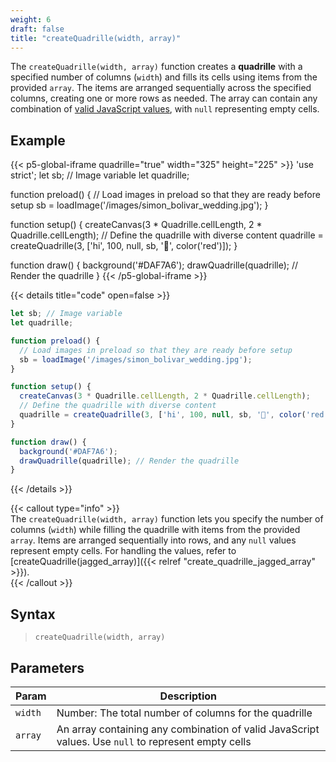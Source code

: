 ```yaml
---
weight: 6  
draft: false  
title: "createQuadrille(width, array)"  
---
```


The `createQuadrille(width, array)` function creates a **quadrille** with a specified number of columns (`width`) and fills its cells using items from the provided `array`. The items are arranged sequentially across the specified columns, creating one or more rows as needed. The array can contain any combination of [valid JavaScript values](https://www.w3schools.com/js/js_datatypes.asp), with `null` representing empty cells.

## Example

{{< p5-global-iframe quadrille="true" width="325" height="225" >}}
'use strict';
let sb; // Image variable
let quadrille;

function preload() {
  // Load images in preload so that they are ready before setup
  sb = loadImage('/images/simon_bolivar_wedding.jpg');
}

function setup() {
  createCanvas(3 * Quadrille.cellLength, 2 * Quadrille.cellLength);
  // Define the quadrille with diverse content
  quadrille = createQuadrille(3, ['hi', 100, null, sb, '🦜', color('red')]);
}

function draw() {
  background('#DAF7A6');
  drawQuadrille(quadrille); // Render the quadrille
}
{{< /p5-global-iframe >}}

{{< details title="code" open=false >}}
```js
let sb; // Image variable
let quadrille;

function preload() {
  // Load images in preload so that they are ready before setup
  sb = loadImage('/images/simon_bolivar_wedding.jpg');
}

function setup() {
  createCanvas(3 * Quadrille.cellLength, 2 * Quadrille.cellLength);
  // Define the quadrille with diverse content
  quadrille = createQuadrille(3, ['hi', 100, null, sb, '🦜', color('red')]);
}

function draw() {
  background('#DAF7A6');
  drawQuadrille(quadrille); // Render the quadrille
}
```
{{< /details >}}

{{< callout type="info" >}}  
The `createQuadrille(width, array)` function lets you specify the number of columns (`width`) while filling the quadrille with items from the provided `array`. Items are arranged sequentially into rows, and any `null` values represent empty cells. For handling the values, refer to [createQuadrille(jagged_array)]({{< relref "create_quadrille_jagged_array" >}}).  
{{< /callout >}}

## Syntax  

> `createQuadrille(width, array)`  

## Parameters  

| Param | Description                                                                                                                      |  
|-----------|--------------------------------------------------------------------------------------------------------------------------------------|  
| `width`   | Number: The total number of columns for the quadrille                                                                               |  
| `array`   | An array containing any combination of valid JavaScript values. Use `null` to represent empty cells |  